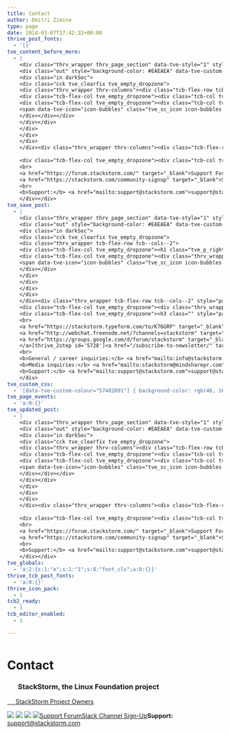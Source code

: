 ```yaml
---
title: Contact
author: Dmitri Zimine
type: page
date: 2014-03-07T17:42:32+00:00
thrive_post_fonts:
  - '[]'
tve_content_before_more:
  - |
    <div class="thrv_wrapper thrv_page_section" data-tve-style="1" style="margin-top: -55px !important;">
    <div class="out" style="background-color: #EAEAEA" data-tve-custom-colour="57482091">
    <div class="in darkSec">
    <div class="cck tve_clearfix tve_empty_dropzone">
    <div class="thrv_wrapper thrv-columns"><div class="tcb-flex-row tcb--cols--2">
    <div class="tcb-flex-col tve_empty_dropzone"><div class="tcb-col tve_empty_dropzone"><div class="thrv_wrapper thrv_text_element" data-tag="h1"><h1 class="tve_p_right" style="margin-right: 50px !important; margin-top: 50px !important;"><span class="bold_text"><font color="#f4f4f4">Contact</font></span></h1></div></div></div>
    <div class="tcb-flex-col tve_empty_dropzone"><div class="tcb-col tve_empty_dropzone"><div class="thrv_wrapper thrv_icon alignleft" style="font-size: 40px; border-radius: 0px; margin-left: 50px !important;">
    <span data-tve-icon="icon-bubbles" class="tve_sc_icon icon-bubbles tve_white" style="padding: 0px; border-radius: 0px; font-size: 177px; width: 177px; height: 177px;"></span>
    </div></div></div>
    </div></div>
    </div>
    </div>
    </div>
    </div><div class="thrv_wrapper thrv-columns"><div class="tcb-flex-row tcb--cols--1" style="padding-left: 5px !important; padding-right: 5px !important; padding-bottom: 15px !important; margin-left: 0px !important; margin-bottom: 0px !important;">
    
    <div class="tcb-flex-col tve_empty_dropzone"><div class="tcb-col tve_empty_dropzone"><div class="thrv_wrapper thrv_text_element tve_empty_dropzone" data-tag="h3"><h3 class="" style="padding-left: 25px !important;">StackStorm, the Linux Foundation project</h3><p><a href="https://github.com/StackStorm/st2/blob/master/OWNERS.md" target="_blank">&nbsp; &nbsp; &nbsp;StackStorm Project Owners</a></p></div><div class="thrv_wrapper thrv_custom_html_shortcode" style="padding-left: 25px !important;"><a href="https://www.facebook.com/stackstormdevops" target="_blank"><img src="/wp/wp-content/themes/DiviStack/img/ic-facebook.png" scale="0"></a> <a href="https://twitter.com/Stack_Storm" target="_blank"><img src="/wp/wp-content/themes/DiviStack/img/ic-twitter.png" scale="0"></a> <a href="https://www.linkedin.com/company/stackstorm" target="_blank"><img src="/wp/wp-content/themes/DiviStack/img/ic-linkedin.png" scale="0"></a> <a href="https://www.youtube.com/channel/UCColc5CuBJ8-1SnALnkDz8Q/feed" target="_blank"><img src="/wp/wp-content/themes/DiviStack/img/ic-youtube.png" scale="0"></a><br>
    <br>
    <a href="https://forum.stackstorm.com/" target="_blank">Support Forum</a><br>
    <a href="https://stackstorm.com/community-signup" target="_blank">Slack Channel Sign-Up</a><br>
    <br>
    <b>Support:</b> <a href="mailto:support@stackstorm.com">support@stackstorm.com</a><br></div></div></div>
    </div></div>
tve_save_post:
  - |
    <div class="thrv_wrapper thrv_page_section" data-tve-style="1" style="margin-top: -55px !important;">
    <div class="out" style="background-color: #EAEAEA" data-tve-custom-colour="57482091">
    <div class="in darkSec">
    <div class="cck tve_clearfix tve_empty_dropzone">
    <div class="thrv_wrapper tcb-flex-row tcb--cols--2">
    <div class="tcb-flex-col tve_empty_dropzone"><h1 class="tve_p_right" style="margin-right: 50px !important; margin-top: 50px !important;"><span class="bold_text"><font color="#f4f4f4">Contact</font></span></h1></div>
    <div class="tcb-flex-col tve_empty_dropzone"><div class="thrv_wrapper thrv_icon alignleft" style="font-size: 40px; border-radius: 0px; margin-left: 50px !important;">
    <span data-tve-icon="icon-bubbles" class="tve_sc_icon icon-bubbles tve_white" style="padding: 0px; border-radius: 0px; font-size: 177px; width: 177px; height: 177px;"></span>
    </div></div>
    </div>
    </div>
    </div>
    </div>
    </div><div class="thrv_wrapper tcb-flex-row tcb--cols--2" style="padding-left: 5px !important; padding-right: 5px !important; padding-bottom: 15px !important; margin-left: 0px !important; margin-bottom: 0px !important;">
    <div class="tcb-flex-col tve_empty_dropzone"><div class="thrv_wrapper thrv_custom_html_shortcode"><iframe width="600" height="350" style="border: 0;" src="https://www.google.com/maps/embed?pb=!1m18!1m12!1m3!1d3168.7819497620217!2d-121.9545520842467!3d37.41862847982594!2m3!1f0!2f0!3f0!3m2!1i1024!2i768!4f13.1!3m3!1m2!1s0x808fc854863e2865%3A0x23926d462af7fdb2!2s130+Holger+Way%2C+San+Jose%2C+CA+95134!5e0!3m2!1sen!2sus!4v1464397162074" frameborder="0"></iframe><div class="tve_iframe_cover"></div></div></div>
    <div class="tcb-flex-col tve_empty_dropzone"><h3 class="" style="padding-left: 25px !important;">Brocade Communications Systems, Inc. </h3><p data-unit="px" style="line-height: 20px; margin-bottom: 5px !important; padding-left: 25px !important;">130 Holger Way&nbsp;</p><p data-unit="px" style="line-height: 25px; margin-bottom: 0px !important; padding-left: 25px !important;">San Jose, CA 95134</p><div class="thrv_wrapper thrv_custom_html_shortcode" style="padding-left: 25px !important;"><a href="https://www.facebook.com/stackstormdevops" target="_blank"><img src="/wp/wp-content/themes/DiviStack/img/ic-facebook.png"></a> <a href="https://twitter.com/Stack_Storm" target="_blank"><img src="/wp/wp-content/themes/DiviStack/img/ic-twitter.png"></a> <a href="https://www.linkedin.com/company/stackstorm" target="_blank"><img src="/wp/wp-content/themes/DiviStack/img/ic-linkedin.png"></a> <a href="https://www.youtube.com/channel/UCColc5CuBJ8-1SnALnkDz8Q/feed" target="_blank"><img src="/wp/wp-content/themes/DiviStack/img/ic-youtube.png"></a><br>
    <br>
    <a href="https://stackstorm.typeform.com/to/K76GRP" target="_blank">Slack Channel Sign-Up</a><br>
    <a href="http://webchat.freenode.net/?channels=stackstorm" target="_blank">IRC: #StackStorm on freenode.net</a><br>
    <a href="https://groups.google.com/d/forum/stackstorm" target="_blank">Google Group<br>
    </a>[thrive_2step id='5728']<a href="/subscribe-to-newsletter/" target="_blank">Subscribe to newsletter</a>[/thrive_2step]<br>
    <br>
    <b>General / career inquiries:</b> <a href="mailto:info@stackstorm.com">info@stackstorm.com</a><br>
    <b>Media inquiries:</b> <a href="mailto:stackstorm@mindsharepr.com">stackstorm@mindsharepr.com</a><br>
    <b>Support:</b> <a href="mailto:support@stackstorm.com">support@stackstorm.com</a><br></div></div>
    </div>
tve_custom_css:
  - '[data-tve-custom-colour="57482091"] { background-color: rgb(46, 163, 242) !important; box-shadow: transparent 0px 0px 8px 4px inset, transparent 0px 0px 7px 3px !important; border-color: rgb(102, 102, 102) !important; }'
tve_page_events:
  - 'a:0:{}'
tve_updated_post:
  - |
    <div class="thrv_wrapper thrv_page_section" data-tve-style="1" style="margin-top: -55px !important;">
    <div class="out" style="background-color: #EAEAEA" data-tve-custom-colour="57482091">
    <div class="in darkSec">
    <div class="cck tve_clearfix tve_empty_dropzone">
    <div class="thrv_wrapper thrv-columns"><div class="tcb-flex-row tcb--cols--2">
    <div class="tcb-flex-col tve_empty_dropzone"><div class="tcb-col tve_empty_dropzone"><div class="thrv_wrapper thrv_text_element" data-tag="h1"><h1 class="tve_p_right" style="margin-right: 50px !important; margin-top: 50px !important;"><span class="bold_text"><font color="#f4f4f4">Contact</font></span></h1></div></div></div>
    <div class="tcb-flex-col tve_empty_dropzone"><div class="tcb-col tve_empty_dropzone"><div class="thrv_wrapper thrv_icon alignleft" style="font-size: 40px; border-radius: 0px; margin-left: 50px !important;">
    <span data-tve-icon="icon-bubbles" class="tve_sc_icon icon-bubbles tve_white" style="padding: 0px; border-radius: 0px; font-size: 177px; width: 177px; height: 177px;"></span>
    </div></div></div>
    </div></div>
    </div>
    </div>
    </div>
    </div><div class="thrv_wrapper thrv-columns"><div class="tcb-flex-row tcb--cols--1" style="padding-left: 5px !important; padding-right: 5px !important; padding-bottom: 15px !important; margin-left: 0px !important; margin-bottom: 0px !important;">
    
    <div class="tcb-flex-col tve_empty_dropzone"><div class="tcb-col tve_empty_dropzone"><div class="thrv_wrapper thrv_text_element tve_empty_dropzone" data-tag="h3"><h3 class="" style="padding-left: 25px !important;">StackStorm, the Linux Foundation project</h3><p><a href="https://github.com/StackStorm/st2/blob/master/OWNERS.md" target="_blank">&nbsp; &nbsp; &nbsp;StackStorm Project Owners</a></p></div><div class="thrv_wrapper thrv_custom_html_shortcode" style="padding-left: 25px !important;"><a href="https://www.facebook.com/stackstormdevops" target="_blank"><img src="/wp/wp-content/themes/DiviStack/img/ic-facebook.png" scale="0"></a> <a href="https://twitter.com/Stack_Storm" target="_blank"><img src="/wp/wp-content/themes/DiviStack/img/ic-twitter.png" scale="0"></a> <a href="https://www.linkedin.com/company/stackstorm" target="_blank"><img src="/wp/wp-content/themes/DiviStack/img/ic-linkedin.png" scale="0"></a> <a href="https://www.youtube.com/channel/UCColc5CuBJ8-1SnALnkDz8Q/feed" target="_blank"><img src="/wp/wp-content/themes/DiviStack/img/ic-youtube.png" scale="0"></a><br>
    <br>
    <a href="https://forum.stackstorm.com/" target="_blank">Support Forum</a><br>
    <a href="https://stackstorm.com/community-signup" target="_blank">Slack Channel Sign-Up</a><br>
    <br>
    <b>Support:</b> <a href="mailto:support@stackstorm.com">support@stackstorm.com</a><br></div></div></div>
    </div></div>
tve_globals:
  - 'a:2:{s:1:"e";s:1:"1";s:8:"font_cls";a:0:{}}'
thrive_tcb_post_fonts:
  - 'a:0:{}'
thrive_icon_pack:
  - 1
tcb2_ready:
  - 1
tcb_editor_enabled:
  - 1

---
```

<h1 style="margin-right: 50px !important; margin-top: 50px !important;">
  <span>Contact</span>
</h1>

<span data-tve-icon="icon-bubbles" style="padding: 0px; border-radius: 0px; font-size: 177px; width: 177px; height: 177px;"></span>

<h3 style="padding-left: 25px !important;">
  StackStorm, the Linux Foundation project
</h3>

<a href="https://github.com/StackStorm/st2/blob/master/OWNERS.md" target="_blank" rel="noopener noreferrer">&nbsp; &nbsp; &nbsp;StackStorm Project Owners</a>

<a href="https://www.facebook.com/stackstormdevops" target="_blank" rel="noopener noreferrer"><img src="/wp/wp-content/themes/DiviStack/img/ic-facebook.png" scale="0" /></a> <a href="https://twitter.com/Stack_Storm" target="_blank" rel="noopener noreferrer"><img src="/wp/wp-content/themes/DiviStack/img/ic-twitter.png" scale="0" /></a> <a href="https://www.linkedin.com/company/stackstorm" target="_blank" rel="noopener noreferrer"><img src="/wp/wp-content/themes/DiviStack/img/ic-linkedin.png" scale="0" /></a> <a href="https://www.youtube.com/channel/UCColc5CuBJ8-1SnALnkDz8Q/feed" target="_blank" rel="noopener noreferrer"><img src="/wp/wp-content/themes/DiviStack/img/ic-youtube.png" scale="0" /></a><a href="https://forum.stackstorm.com/" target="_blank" rel="noopener noreferrer">Support Forum</a><a href="https://stackstorm.com/community-signup" target="_blank" rel="noopener noreferrer">Slack Channel Sign-Up</a>**Support:** <support@stackstorm.com>